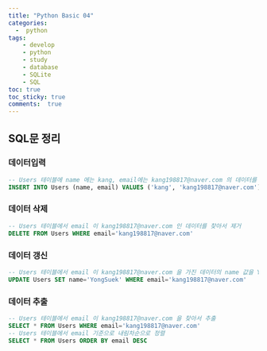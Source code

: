 ```yaml
---
title: "Python Basic 04"
categories: 
  -  python
tags: 
    - develop
    - python
    - study
    - database
    - SQLite
    - SQL
toc: true
toc_sticky: true
comments:  true
---
```


## SQL문 정리
### 데이터입력
```sql
-- Users 테이블에 name 에는 kang, email에는 kang198817@naver.com 의 데이터를 추가
INSERT INTO Users (name, email) VALUES ('kang', 'kang198817@naver.com');
```

### 데이터 삭제
```sql
-- Users 테이블에서 email 이 kang198817@naver.com 인 데이터를 찾아서 제거
DELETE FROM Users WHERE email='kang198817@naver.com'
```

### 데이터 갱신
```sql
-- Users 테이블에서 email 이 kang198817@naver.com 을 가진 데이터의 name 값을 YongSuek로 갱신
UPDATE Users SET name='YongSuek' WHERE email='kang198817@naver.com'
```

### 데이터 추출
```sql
-- Users 테이블에서 email 이 kang198817@naver.com 을 찾아서 추출
SELECT * FROM Users WHERE email='kang198817@naver.com'
-- Users 테이블에서 email 기준으로 내림차순으로 정렬
SELECT * FROM Users ORDER BY email DESC
```

